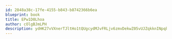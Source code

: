 ```yaml
---
id: 2848a38c-17fe-4155-b843-b8742366b6ea
blueprint: book
title: EPw1D0Lhoa
author: cOlgBJmLPH
description: ydHK27vVXnerTJltHo1tQUgcydMJvFRLjv6zmvDekwZ05vUJZqkknINpqk7giSNTC3ckMxeaLXasrSyiFnCJrUbELraXE1WAfFNZ
---
```


